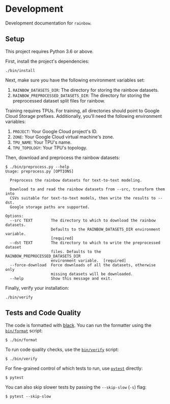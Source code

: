 Development
===========
Development documentation for `rainbow`.


Setup
-----
This project requires Python 3.6 or above.

First, install the project's dependencies:

    ./bin/install

Next, make sure you have the following environment variables set:

  1. `RAINBOW_DATASETS_DIR`: The directory for storing the rainbow
     datasets.
  2. `RAINBOW_PREPROCESSED_DATASETS_DIR`: The directory for storing the
     preprocessed dataset split files for rainbow.

Training requires TPUs. For training, all directories should point to Google
Cloud Storage prefixes. Additionally, you'll need the following environment
variables:

  1. `PROJECT`: Your Google Cloud project's ID.
  2. `ZONE`: Your Google Cloud virtual machine's zone.
  3. `TPU_NAME`: Your TPU's name.
  4. `TPU_TOPOLOGY`: Your TPU's topology.

Then, download and preprocess the rainbow datasets:

    $ ./bin/preprocess.py --help
    Usage: preprocess.py [OPTIONS]

      Preprocess the rainbow datasets for text-to-text modeling.

      Download to and read the rainbow datasets from --src, transform them into
      CSVs suitable for text-to-text models, then write the results to --dst.
      Google storage paths are supported.

    Options:
      --src TEXT        The directory to which to download the rainbow datasets.
                        Defaults to the RAINBOW_DATASETS_DIR environment variable.
                        [required]
      --dst TEXT        The directory to which to write the preprocessed dataset
                        files. Defaults to the RAINBOW_PREPROCESSED_DATASETS_DIR
                        environment variable.  [required]
      --force-download  Force downloads of all the datasets, otherwise only
                        missing datasets will be downloaded.
      --help            Show this message and exit.

Finally, verify your installation:

    ./bin/verify


Tests and Code Quality
----------------------
The code is formatted with [black][black]. You can run the formatter using the
[`bin/format`][bin/format] script:

    $ ./bin/format

To run code quality checks, use the [`bin/verify`][bin/verify] script:

    $ ./bin/verify

For fine-grained control of which tests to run, use [`pytest`][pytest]
directly:

    $ pytest

You can also skip slower tests by passing the `--skip-slow` (`-s`) flag:

    $ pytest --skip-slow


[black]: https://black.readthedocs.io/en/stable/
[bin/format]: ../bin/format
[bin/verify]: ../bin/verify
[pytest]: https://docs.pytest.org/en/latest/
